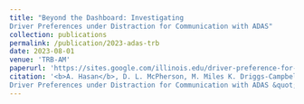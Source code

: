 ```yaml
---
title: "Beyond the Dashboard: Investigating
Driver Preferences under Distraction for Communication with ADAS"
collection: publications
permalink: /publication/2023-adas-trb
date: 2023-08-01
venue: 'TRB-AM'
paperurl: 'https://sites.google.com/illinois.edu/driver-preference-for-modes/home'
citation: '<b>A. Hasan</b>, D. L. McPherson, M. Miles K. Driggs-Campbell. &quot; Beyond the Dashboard: Investigating
Driver Preferences under Distraction for Communication with ADAS &quot; <i>Under Review at Transportation Review Board Annual Meeting </i>'
---
```

